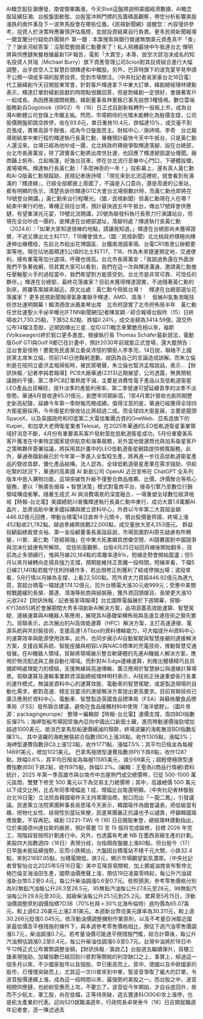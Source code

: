 AI概念股狂潮爆發，南俊領軍飆漲，今天Shot這盤將說明美國經濟數據、AI概念股延續狂潮、台股盤面動態、台股當沖熱門標的及籌碼面觀察，帶您分析影響美股漲跌的兩件事及下一波黑馬股會在哪些位置。《民視新聞網》提醒您：內容僅供參考，投資人於決策時應審慎評估風險，並就投資結果自行負責。更多民視新聞報導一銀宜蘭分行疑助詐團開戶 第一銀：本案搜索與銀行營運無關美元資產真不「香」了？謝金河給答案：沒那麼脆弱黃仁勳要來了！私人飛機最快中午抵達台北 傳明將與供應鏈聚餐根據最新13F報告，電影「大賣空」本尊、放空次貸泡沫成名的知名投資人貝瑞（Michael Burry）旗下資產管理公司Scion對其投資組合進行大幅調整，出手放空人工智慧巨頭輝達和中概股。另外，巴菲特旗下的波克夏罕見申請不公開一項或多項的股票投資，受到市場關注。（中央社記者吳家豪台北16日電）代工廠緯創今天召開股東常會，針對客戶輝達拿下中東大訂單，緯創總經理林建勳表示，輝達訂單對緯創貢獻的時間點很難回答，但是對緯創一定很好，會跟著客戶一起成長。為因應美國關稅戰，緯創董事長林憲銘已事先設想3種情境。數位雲端服務新兵Gogolook（6902）今（16）日正式自創新板轉列一般板上市，成為台灣AI軟體公司登錄上市櫃主板。然而，市場期待的光環未能轉化為股價支撐，公司股價開盤即跳空跌停，收在93.6元，單日重挫10.4元、跌幅達10%，成交量不到百張成，賣單高掛千餘張，成為今日盤面苦主。財經中心／唐詩晴、李奇　台北報導剛結束中東行程的輝達執行長黃仁勳，專機預計最快今天中午抵台，只是黃仁勳人還沒來，台灣已經為他吵成一團，北北桃政府積極爭取輝達落腳、設在台總部，台北市長蔣萬安，除了證實黃仁勳將出席世壯運，也回應了輝達總部選址傳聞。廠商鋪上帆布、立起帳篷，好幾台貨車，停在台北流行音樂中心門口，下硬體設備，進場場佈。輝達執行長黃仁勳：「多麼神奇的一年！」投影幕上，還有真人黃仁勳和Ai Q版黃仁勳現蹤跡。民視記者唐詩晴：「現在來到北流這裡呢，就會看到有滿滿的『輝達綠』，已經全部都披上周圍了，不論是入口意向，還是周邊的公車站，都有明顯的告示，清楚告訴你輝達GTC大會台北場倒數計時，而黃仁勳也即將在19號登台開講。」黃仁勳來台行程曝光。（圖／民視新聞）但黃仁勳現在人在哪？結束中東行的他，專機正飛往台灣，預計最快週五中午抵台，傳出17號拜會供應鏈，有望重演兆元宴，19號北流開講，20號為聯發科執行長蔡力行演講站台，但現在全台吵成一團的，是輝達在台總部選址，落腳何處？輝達執行長黃仁勳（2024.6）：「如果大家知道很棒的地點，請讓我知道。」輝達在台總部尚未獲得證實，不過又爆出北士科T17、T18機會很大。（圖／民視新聞）北北桃政府積極向輝達伸出橄欖枝，先前北市給出花博園區、台鐵南港調車場、台電CR1南港公辦都更案等地，現在佔地面積達5公頃的北士科T17、T18，作為未來捷運預定地，交通便利，擁有重電等加分選項，呼聲也很高。台北市長蔣萬安：「我說過魚還在外面游我們不急著收網，但其實大家可以看到，我們在這一次與輝達溝通，邀請黃仁勳擔任壓軸聖火手的過程當中，我們希望對方能感受到，台北市是非常可靠、可信任的夥伴。」輝達在台總部，最終花落誰家？目前未獲得輝達證實，不過隨著黃仁勳的到來，將離答案越來越近。原文出處：黃仁勳今飛抵台灣！　輝達在台總部選址花落誰家？ 更多民視新聞報導氣象署聯手輝達、AMD、鴻海！　發展AI氣象測報技術世壯運明開幕！賴清德改派蕭美琴出席　北市府證實了北市府佈局半年　黃仁勳任世壯運聖火手祕辛曝光[FTNN新聞網]記者陳宣穎／綜合報導台股昨（15）日終場收21,730.25點，下跌52.62點、跌幅0.24%，成交金額為3414.59億。證交所公布14檔注意股，近期因傳出三星...從ID.GTI概念車驚艷亮相以來，福斯(Volkswagen)終於鬆口更多進度。根據執行長 Thomas Schäfer最新說法，電動版Golf GTI與Golf R都已在計畫中，預計2030年前就能正式登場，還大膽預告：這台會是怪物！要罷免民進黨立委吳沛憶的領銜人李孝亮，14日說，聯絡不上國民黨主席朱立倫，但前(14)日他鞠躬道歉，說因為自己的言論造成誤解。而朱立倫則是在陪同立委洪孟楷掃街時，被民眾嗆聲，朱立倫也幫洪孟楷說話，表示...【財訊快報／記者李純君報導】PCB大廠華通(2313)近期展望，公司透露，無畏關稅議題的干擾，第二季PCB訂單熱度不減，主要是消費性電子產品以及低軌道衛星LEO產品出貨暢旺，提升淡季的產能利用率，第二季營運可望延續首季的淡季不淡態勢。華通4月營收達65.01億元，創歷年同期新高，1至4月累計營收也創同期歷史新高紀錄，延續今年第一季財報亮眼成績。值得注意的是，華通已經獲得全球四大衛星廠採用，今年衛星的營收佔比將超過二成。而全球四大衛星廠，主要是龍頭SpaceX，以及英國政府和印度第二大電信集團合資的OneWeb、亞馬遜旗下的Kuiper，和加拿大老牌衛星業者Telesat。在2025年華通的LEO低軌道衛星事業領域好消息不斷，4月份有重要美系客戶發射首批低軌道衛星成功，5月份重要美系客戶獲准在中東特定國家提供航空和海事服務，另外當地營運商也與加系衛星客戶之策略夥伴簽署協議，將採用其計畫中的LEO低軌道衛星網路提供頻寬服務。此外，華通泰國新廠已於今年第一季進入全製程生產，將再進一步拉高低軌道衛星產品的營收貢獻，優化產品結構。法人認為，全球低軌道衛星產業在需求強勁、供給吃緊的狀況下，華通的高美國 AI 新創公司 OpenAI 近日宣佈在 ChatGPT 全系列版本中嵌入購物功能，這項突破性升級不僅整合商品推薦、比價、評價聚合等核心服務，更以「無廣告搜尋 + 智慧決策」模式對電商平台、搜尋引擎乃至數位行銷領域構成衝擊。隨著生成式 AI 與消費場景的深度融合，一場重塑全球數位經濟格局【時報-台北電】美國總統川普攜輝達執行長黃仁勳中東行，成功大賣1.8萬顆AI晶片，並將協助中東多國採購與建立資料中心，外資以今年第二大買超金額446.92億元回應，帶動台積電14日直奔千元關卡，領台股價量齊揚、終場上漲452點收21,782點，越過季線將挑戰22,000點，成交量放大至4,353億元。 群益投顧副總裁曾炎裕、第一金投顧董事長黃詣庭說，市場氛圍對AI原先疑慮有所轉變，川普、黃仁勳「政經兩強」在中東大拓業績具想像空間，AI競賽面對中國競爭與泡沫化疑慮有所解除。 從技術面觀察，台股4月25日站回月線後開始翻多，目前為止多頭續行，惟與月線20,184點的乖離率達8％，短線走勢會開始震盪；但5月以來月線轉向走揚具強力支撐，預期能維持正乖離一段時間，短線來看，下檔5日線21,140點若能守住則持續作多，若出現修正則獲利了結或停損出場；波段來看，5月行情以月線為支撐，上看22,500點。而外資大力買超446.92億元為連九買，買超台積電一檔就達174.12億元，拉升台積電大漲30元收999元；受惠中美關稅戰趨緩的長榮、廣達、鴻海等航商與組裝廠，獲外資回頭搶貨，長榮更大漲10元收242【財訊快報／記者張家瑋報導】台北國際電腦展於下週開幕，貿聯-KY(3665)將於會展期間大秀多項創新AI解決方案，品項涵蓋高效能運算、智慧駕駛、邊緣運算與AI機器人等應用，展現其AI基礎架構佈局與高速互連技術之領先實力。貿聯表示，此次展出的AI高效能運算（HPC）解決方案，主打高速連接、電源系統與共封裝技術，支援高達1.6Tbps的資料傳輸能力，可大幅提升AI資料中心的運算效率與能源使用效率。此外，也同步展示AI自動駕駛與智慧座艙的連接解決方案，支援自駕系統、智能座艙與相容LV與NACS標準的充電技術，推動智慧交通發展。在AI機器人領域，貿聯將現場展示整合軟硬體的先進AI機器人解決方案，應用於物流配送與工廠自動化場域。而針對AI Edge邊緣運算，則推出體積精巧且具備即時處理能力的模組，支援無線與高速傳輸，廣泛應用於智慧辦公與邊緣計算場景。貿聯運算及運輸事業群資深副總經理林明村表示，AI技術正快速重塑各行各業的運作模式，無論是資料中心的運算效能、電動車的智慧駕駛，或是製造現場的自動化需求，都對高速、穩定且靈活的連接解決方案提出更高要求。目前貿聯技術已廣泛應用於資料中心、電動車、智慧製造英國食品標準局（FSA）與蘇格蘭食品標準局（FSS）發布聯合建議，避免在食品接觸材料中使用「海洋塑膠」。（圖片來源：packagingeurope） 整理＝編輯部【時報-台北電】運價支撐，周四BDI指數反彈3%；海岬型船市場因受幾內亞向中國出口新鋁土礦，進而帶動運價強勁增加超過1000美元，抵消巴拿馬型船運價續減的頹勢，終場波羅的海乾散貨BDI指數反彈3%。 其中波羅的海乾散裝綜合指數(BDI)上漲38點，收作1305點，漲幅3%；海岬型運費指數(BCI)上漲123點，收作1771點，漲幅7.5%；其平均日租金為每艘14691美元，增加1021美元。 巴拿馬極限型運費指數(BPI)下跌8點，收作1287點，跌幅0.6%，其平均日租金為每艘11585美元，減少69美元；超輕便極限型運費指數(BSI)下跌2點，收作975點，跌幅0.2%。(編輯：王聖為)(商品行情網)資料統計，2025 年第一季高雄市與台南市中古屋熱門成交總價帶，已從 500-1000 萬元區間，雙雙下修至 500 萬元以下為交易主力總價帶；其中，高雄總價 500 萬元以下成交比例，比去年同季增幅逾 1 成，增幅比台南還明顯。（中央社記者林敬殷台北16日電）立法院長韓國瑜昨天主持黨團協商，脫口而出「一龍二鳳」，引發議論。民進黨立法院黨團幹事長吳思瑤今天表示，韓國瑜作為國會議長，把低級當有趣，把物化女性、歧視性別當玩笑梗，民進黨團嚴正抗議也予以譴責，呼籲韓國瑜應致歉，不容再犯。緯創 (3231-TW) 今 (16) 日召開股東會，總經理林建勳指出，位於美國德州達拉斯的廠房，預計需要 12 至 15 個月完成裝修，目標 2026 年完工，現階段皆按照計劃進行中。另外，也透露有考慮 NB 在墨西哥廠生產的計劃。美股四大指數週四（16日）表現分歧，台指期夜盤雖上漲80點，但台股今（17）日早盤未能延續強勢，反而小跌開出，大盤因台積電站不穩千元大關，小跌32.4點，來到21697.85點，台積電開低，跌3元，顯示市場觀望氣氛濃厚。（中央社記者曾智怡台北2025年5月16日電）美中互降貿易關稅，加上挪威油商宣布暫停北極巴倫支海油田生產，國際油價應聲上漲，預估19日凌晨零時起，每公升汽油調漲新台幣0.2至0.4元，每公升柴油調漲0.6至0.7元。依照預測，參考零售價格分別為92無鉛汽油每公升26.3至26.5元、95無鉛汽油每公升27.8元至28元、98無鉛汽油每公升29.8元至30元、超級柴油每公升25.1元到25.2元。累算至5月15日，浮動油價調整原則調價指標7D3B（70%杜拜＋30%北海布倫特）週均價為65.07美元，較上週62.26美元上漲2.81美元。本週新台幣兌美元匯率為30.311元，較上週30.266元貶值0.045元。依浮動油價調整機制作業原則，以及不考量亞洲鄰近國家最低價及平穩措施的條件下，與本週參考零售價格相比，預估下週汽油零售價調漲0.7元，柴油調漲0.7元。若考量油價可能達平穩措施門檻，綜合計算後，每公升汽油預估調漲0.2至0.4元，每公升柴油估調漲0.6至0.7元。台灣中油將於18日中午12時正式公布實際調整金額。【財訊快報／黃啟乙】台股週五繼續彈升，貨櫃三雄表現強勁，加權指數已經回到川普對等關稅的利空缺口之上，事實上，經過這一個多月以來，不少國家股市以及個股，早已衝高而上。其中，德國以及中歐國家的股市，已慢慢突破而上，尤其這一次川普來到中東，幫波音爭取了龐大的訂單，令波音股價連續上漲，成為這一段時間以來，最強勢的美股之一。而台股之中，波音相關供應鏈，也紛紛受惠而上攻，不要忘了，波音從今年開始，才自谷底回升，故而不少航太、軍工股，尚在低檔，正等待突破，週五豐達科(3004)攻上漲停，也是航太產業的代表。迎向520就職滿週年，行政院長卓榮泰今（16）日召開就職週年記者會，逐一陳述過去